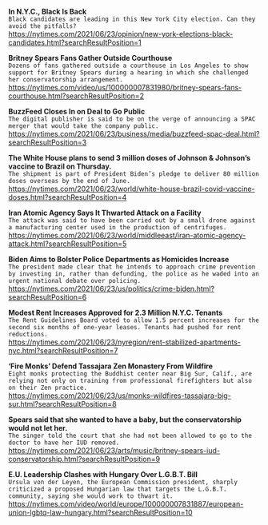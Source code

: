**In N.Y.C., Black Is Back**\
`Black candidates are leading in this New York City election. Can they avoid the pitfalls?`\
https://nytimes.com/2021/06/23/opinion/new-york-elections-black-candidates.html?searchResultPosition=1

**Britney Spears Fans Gather Outside Courthouse**\
`Dozens of fans gathered outside a courthouse in Los Angeles to show support for Britney Spears during a hearing in which she challenged her conservatorship arrangement.`\
https://nytimes.com/video/us/100000007831980/britney-spears-fans-courthouse.html?searchResultPosition=2

**BuzzFeed Closes In on Deal to Go Public**\
`The digital publisher is said to be on the verge of announcing a SPAC merger that would take the company public.`\
https://nytimes.com/2021/06/23/business/media/buzzfeed-spac-deal.html?searchResultPosition=3

**The White House plans to send 3 million doses of Johnson & Johnson’s vaccine to Brazil on Thursday.**\
`The shipment is part of President Biden’s pledge to deliver 80 million doses overseas by the end of June.`\
https://nytimes.com/2021/06/23/world/white-house-brazil-covid-vaccine-doses.html?searchResultPosition=4

**Iran Atomic Agency Says It Thwarted Attack on a Facility**\
`The attack was said to have been carried out by a small drone against a manufacturing center used in the production of centrifuges.`\
https://nytimes.com/2021/06/23/world/middleeast/iran-atomic-agency-attack.html?searchResultPosition=5

**Biden Aims to Bolster Police Departments as Homicides Increase**\
`The president made clear that he intends to approach crime prevention by investing in, rather than defunding, the police as he waded into an urgent national debate over policing.`\
https://nytimes.com/2021/06/23/us/politics/crime-biden.html?searchResultPosition=6

**Modest Rent Increases Approved for 2.3 Million N.Y.C. Tenants**\
`The Rent Guidelines Board voted to allow 1.5 percent increases for the second six months of one-year leases. Tenants had pushed for rent reductions.`\
https://nytimes.com/2021/06/23/nyregion/rent-stabilized-apartments-nyc.html?searchResultPosition=7

**‘Fire Monks’ Defend Tassajara Zen Monastery From Wildfire**\
`Eight monks protecting the Buddhist center near Big Sur, Calif., are relying not only on training from professional firefighters but also on their Zen practice.`\
https://nytimes.com/2021/06/23/us/monks-wildfires-tassajara-big-sur.html?searchResultPosition=8

**Spears said that she wanted to have a baby, but the conservatorship would not let her.**\
`The singer told the court that she had not been allowed to go to the doctor to have her IUD removed.`\
https://nytimes.com/2021/06/23/arts/music/britney-spears-iud-conservatorship.html?searchResultPosition=9

**E.U. Leadership Clashes with Hungary Over L.G.B.T. Bill**\
`Ursula von der Leyen, the European Commission president, sharply criticized a proposed Hungarian law that targets the L.G.B.T. community, saying she would work to thwart it.`\
https://nytimes.com/video/world/europe/100000007831887/european-union-lgbtq-law-hungary.html?searchResultPosition=10

